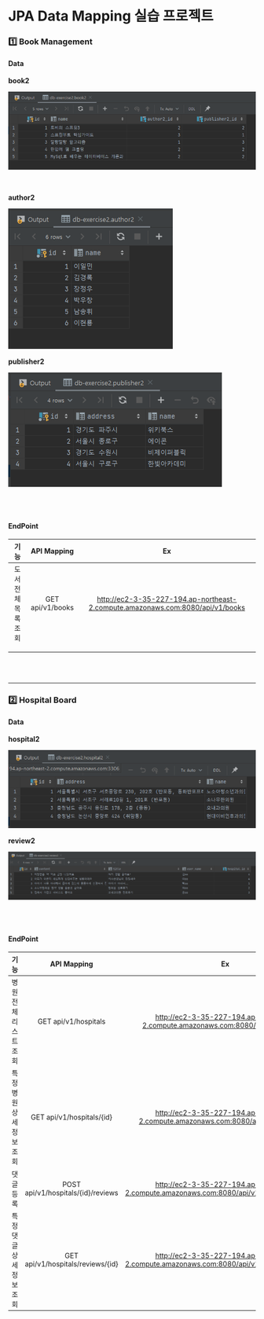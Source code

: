 # JPA Data Mapping 실습 프로젝트

### 1️⃣ Book Management

#### Data

**book2**

![image-20221123220926530](./assets/image-20221123220926530.png)

<br />

**author2**

![image-20221123213242255](./assets/image-20221123213242255.png)

**publisher2**

![image-20221123213320684](./assets/image-20221123213320684.png)

<br />

<br />

#### EndPoint

|        기능         |   API Mapping    |                              Ex                              |
| :-----------------: | :--------------: | :----------------------------------------------------------: |
| 도서 전체 목록 조회 | GET api/v1/books | http://ec2-3-35-227-194.ap-northeast-2.compute.amazonaws.com:8080/api/v1/books |
|                     |                  |                                                              |
|                     |                  |                                                              |
|                     |                  |                                                              |

<br />

<br />

---

### 2️⃣ Hospital Board

#### Data

**hospital2**

![image-20221123214546638](./assets/image-20221123214546638.png)

**review2**

![image-20221124235816096](./assets/image-20221124235816096.png)

<br />

<br />

#### EndPoint

|          기능           |            API Mapping             |                              Ex                              |
| :---------------------: | :--------------------------------: | :----------------------------------------------------------: |
|  병원 전체 리스트 조회  |        GET api/v1/hospitals        | http://ec2-3-35-227-194.ap-northeast-2.compute.amazonaws.com:8080/api/v1/hospitals |
| 특정 병원 상세정보 조회 |     GET api/v1/hospitals/{id}      | http://ec2-3-35-227-194.ap-northeast-2.compute.amazonaws.com:8080/api/v1/hospitals/4 |
|        댓글 등록        | POST api/v1/hospitals/{id}/reviews | http://ec2-3-35-227-194.ap-northeast-2.compute.amazonaws.com:8080/api/v1/hospitals/4/reviews |
| 특정 댓글 상세정보 조회 | GET api/v1/hospitals/reviews/{id}  | http://ec2-3-35-227-194.ap-northeast-2.compute.amazonaws.com:8080/api/v1/hospitals/reviews/2 |

